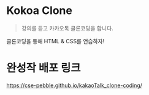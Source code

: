 # Kokoa Clone

> 강의를 듣고 카카오톡 클론코딩을 합니다.

클론코딩을 통해 HTML & CSS를 연습하자!

# 완성작 배포 링크
https://cse-pebble.github.io/kakaoTalk_clone-coding/
